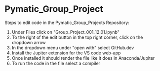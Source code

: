 # Pymatic_Group_Project
Steps to edit code in the Pymatic_Group_Projects Repository:

1. Under Files click on "Group_Project_001_12.01.ipynb"
2. To the right of the edit button in the top right corner, click on the dropdown arrow
3. In the dropdown menu under "open with" select GitHub.dev
4. Install the Jupiter extension for the VS code web-app
5. Once installed it should render the file like it does in Anaconda/Jupiter
6. To run the code in the file select a compiler 

